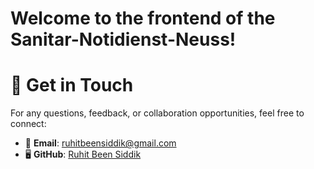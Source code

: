 # Welcome to the frontend of the **Sanitar-Notidienst-Neuss**!

# 📩 Get in Touch

For any questions, feedback, or collaboration opportunities, feel free to connect:

- 📧 **Email**: [ruhitbeensiddik@gmail.com](mailto:ruhitbeensiddik@gmail.com)
- 🖥 **GitHub**: [Ruhit Been Siddik](https://github.com/ruhitbeensiddik)
